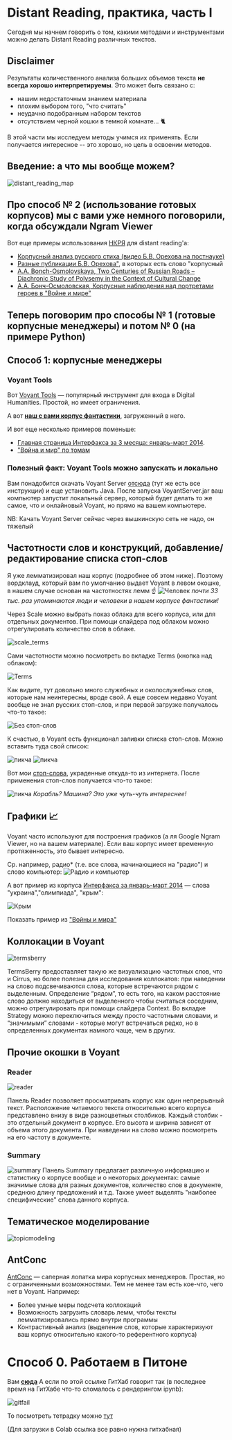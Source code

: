 # Distant Reading, практика, часть I
Сегодня мы начнем говорить о том, какими методами и инструментами можно делать Distant Reading различных текстов.  

## Disclaimer
Результаты количественного анализа больших объемов текста **не всегда хорошо интерпретируемы**. Это может быть связано с:
* нашим недостаточным знанием материала
* плохим выбором того, "что считать"
* неудачно подобранным набором текстов
* отсутствием черной кошки в темной комнате... 🐈

В этой части мы исследуем методы учимся их применять. Если получается интересное -- это хорошо, но цель в освоении методов.

## Введение: а что мы вообще можем?
![distant_reading_map](pics/distant_reading_map.jpeg)

## Про способ № 2 (использование готовых корпусов) мы с вами уже немного поговорили, когда обсуждали Ngram Viewer

Вот еще примеры использования [НКРЯ](http://ruscorpora.ru) для distant reading'а:
* [Корпусный анализ русского стиха (видео Б.В. Орехова на постнауке)](https://postnauka.ru/video/85900 "Кликни и увидь")
* [Разные публикации Б.В. Орехова"](http://nevmenandr.net/bo.php), в которых есть слово "корпусный
* [A.A. Bonch-Osmolovskaya, Two Centuries of Russian Roads – Diachronic Study of Polysemy in the Context of Cultural Change](https://dh2016.adho.org/abstracts/413 "Кликни и прочти")
* [А.А. Бонч-Осмоловская, Корпусные наблюдения над портретами героев в "Войне и мире"](http://veeb.ut.ee/FLVE/ruslit/sobolev/1.pdf "Кликни и прочти")

## Теперь поговорим про способы № 1 (готовые корпусные менеджеры) и потом № 0 (на примере Python)


## Способ 1: корпусные менеджеры

### Voyant Tools

Вот [Voyant Tools](https://voyant-tools.org/) — популярный инструмент для входа в Digital Humanities. Простой, но имеет ограничения.

А вот **[наш с вами корпус фантастики](https://voyant-tools.org/?corpus=ad00c40ec4549bc30c185cf7f65c9318)**, загруженный в него. 

И вот еще несколько примеров поменьше: 
* [Главная страница Интерфакса за 3 месяца: январь-март 2014](https://voyant-tools.org/?corpus=8943e7b961f87daf226162f5a3f5e8da). 
* ["Война и мир" по томам](https://voyant-tools.org/?corpus=d6d851113e8787d79055aa1b434a37bd)

### Полезный факт: Voyant Tools можно запускать и локально

Вам понадобится скачать Voyant Server [отсюда](http://docs.voyant-tools.org/resources/run-your-own/voyant-server/) (тут же есть все инструкции) и еще установить Java. После запуска VoyantServer.jar ваш компьютер запустит локальный сервер, который будет делать то же самое, что и онлайновый Voyant, но прямо на вашем компьютере. 

NB: Качать Voyant Server сейчас через вышкинскую сеть не надо, он тяжелый

## Частотности слов и конструкций, добавление/редактирование списка стоп-слов

Я уже лемматизировал наш корпус (подробнее об этом ниже). Поэтому вордклауд, который вам по умолчанию выдает Voyant в левом окошке, в нашем случае основан на частотностях лемм ☝️
![Человек](pics/wordcloud.png)
*почти 33 тыс. раз упоминаются люди и человеки в нашем корпусе фантастики!*


Через Scale можно выбрать показ облака для всего корпуса, или для отдельных документов. При помощи слайдера под облаком можно отрегулировать количество слов в облаке. 

![scale_terms](pics/scale_terms.png)

Сами частотности можно посмотреть во вкладке Terms (кнопка над облаком):

![Terms](pics/terms.png)
    
Как видите, тут довольно много служебных и околослужебных слов, которые нам неинтересны, вроде свой. А еще совсем недавно Voyant вообще не знал русских стоп-слов, и при первой загрузке получалось что-то такое:

![Без стоп-слов](pics/wordcloud_nostop.png)

К счастью, в Voyant есть функционал заливки списка стоп-слов. Можно вставить туда свой список:

![пикча](pics/define_options.png)
![пикча](pics/new_stoplist.png)

Вот мои [стоп-слова](stop_ru.txt), украденные откуда-то из интернета. После применения стоп-слов получается что-то такое: 

![пикча](pics/wordcloud_mystop.png)
*Корабль? Машина? Это уже чуть-чуть интереснее!*


## Графики 📈

Voyant часто используют для построения графиков (а ля Google Ngram Viewer, но на вашем материале). Если ваш корпус имеет временн*у*ю протяженность, это бывает интересно. 

Ср. например, радио* (т.е. все слова, начинающиеся на "радио") и слово компьютер:
![Радио и компьютер](pics/radiovscomp.png )

А вот пример из корпуса [Интерфакса за январь-март 2014](https://voyant-tools.org/?corpus=8943e7b961f87daf226162f5a3f5e8da) — слова "украина","олимпиада", "крым":

![Крым](pics/crimea.png )

Показать пример из ["Войны и мира"](https://voyant-tools.org/?corpus=d6d851113e8787d79055aa1b434a37bd)

## Коллокации в Voyant
![termsberry](pics/termsberry.png)

TermsBerry предоставляет такую же визуализацию частотных слов, что и Cirrus, но более полезна для исследования коллокатов: при наведении на слово подсвечиваются слова, которые встречаются рядом с выделенным. Определение “рядом”, то есть того, на каком расстояние слово должно находиться от выделенного чтобы считаться соседним, можно отрегулировать при помощи слайдера Context. Во вкладке Strategy можно переключиться между просто частотными словами, и “значимыми” словами - которые могут встречаться редко, но в определенных документах намного чаще, чем в других.

## Прочие окошки в Voyant 

### Reader
![reader](pics/reader.png)

Панель Reader позволяет просматривать корпус как один непрерывный текст. Расположение читаемого текста относительно всего корпуса представлено внизу в виде разноцветных столбиков. Каждый столбик - это отдельный документ в корпусе. Его высота и ширина зависят от объема этого документа.
При наведении на слово можно посмотреть на его частоту в документе.

### Summary
![summary](pics/summary.png)
Панель Summary предлагает различную информацию и статистику о корпусе вообще и о некоторых документах: самые значимые слова для разных документов, количество слов в документе, среднюю длину предложений и т.д.
Также умеет выделять "наиболее специфические" слова данного корпуса. 

## Тематическое моделирование
![topicmodeling](pics/topicmodeling.png)

## AntConc

[AntConc](http://www.laurenceanthony.net/software.html) — саперная лопатка мира корпусных менеджеров. Простая, но с ограниченными возможностями. Тем не менее там есть кое-что, чего нет в Voyant. Например:
* Более умные меры подсчета коллокаций
* Возможность загрузить словарь лемм, чтобы тексты лемматизировались прямо внутри программы
* Контрастивный анализ (выделение слов, которые характеризуют ваш корпус относительно какого-то референтного корпуса)

# Способ 0. Работаем в Питоне

Вам **[сюда](https://github.com/dhhse/dhcourse/blob/master/dr_practice/first_dr_notebook_danya.ipynb)** 
А если по этой ссылке ГитХаб говорит так (в последнее время на ГитХабе что-то сломалось с рендерингом ipynb):

![gitfail](pics/gitfail.png)

То посмотреть тетрадку можно [тут](https://nbviewer.jupyter.org/github/dhhse/dhcourse/blob/master/dr_practice/first_dr_notebook_danya.ipynb) 

(Для загрузки в Colab ссылка все равно нужна гитхабная)